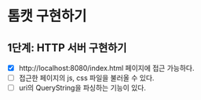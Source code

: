 # 톰캣 구현하기

## 1단계: HTTP 서버 구현하기 
- [x] http://localhost:8080/index.html 페이지에 접근 가능하다.
- [ ] 접근한 페이지의 js, css 파일을 불러올 수 있다.
- [ ] uri의 QueryString을 파싱하는 기능이 있다.
